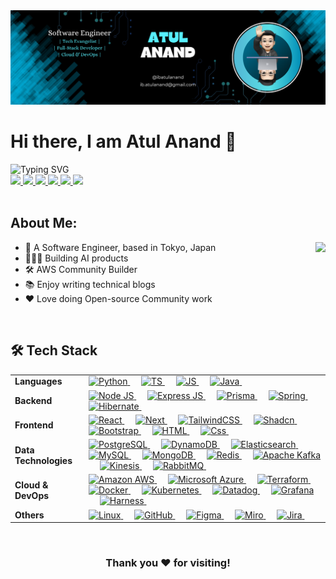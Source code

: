 <!-- Introduction -->
<img src="./images/banner.png">
<br/>

<h1>Hi there, I am Atul Anand 👋</h1>

<img src="https://readme-typing-svg.demolab.com?font=Open+Sans&weight=500&size=20&duration=1000&pause=50&color=3FB8FF&width=500&height=35&lines=Software+Engineer+%F0%9F%91%A8%F0%9F%8F%BB%E2%80%8D%F0%9F%92%BB;Tech+Evangelist+%F0%9F%9A%80;Cloud+%26+DevOps+Advocate+%E2%98%81%EF%B8%8F;AI+Enthusiast+%F0%9F%9B%A0%EF%B8%8F" alt="Typing SVG" />
<br/>

<!-- Links -->
<div>
    <a href="https://ibatulanand.vercel.app/">
        <img src="https://img.shields.io/badge/-Portfolio-121212?style=for-the-badge&logo=firefox&logoColor=008eb7">
    </a>
    <a href="https://www.linkedin.com/in/ibatulanand/">
        <img src="https://img.shields.io/badge/-LinkedIn-blue?style=for-the-badge&logo=linkedin">
    </a>
    <a href="mailto:ib.atulanand@gmail.com">
        <img src="https://img.shields.io/badge/-Email-c14438?style=for-the-badge&logo=gmail&logoColor=white">
    </a>
    <a href="https://medium.com/@ibatulanand">
        <img src="https://img.shields.io/badge/-Medium-12100E?style=for-the-badge&logo=medium&logoColor=white">
    </a>
    <a href="https://leetcode.com/ibatulanand/">
        <img src="https://img.shields.io/badge/LeetCode-000000?style=for-the-badge&logo=LeetCode&logoColor=#d16c06">
    </a>
    <a href="https://github.com/ibatulanandjp">
        <img src="https://komarev.com/ghpvc/?username=ibatulanandjp&style=for-the-badge">
    </a>
</div>
<br/>

<!-- Information -->
<div>
    <h2>About Me:</h2>
    <a href="https://github.com/ibatulanandjp">
        <img align="right" src="https://github-stats-alpha.vercel.app/api?username=ibatulanandjp&cc=22272e&tc=37BCF6&ic=fff&bc=0000">
    </a>
    <ul>
        <li>💼 A Software Engineer, based in Tokyo, Japan</li>
        <li>👨🏻‍💻 Building AI products</li>
        <li>🛠️ AWS Community Builder</li>
        <li>📚 Enjoy writing technical blogs</li>
        <li>❤️ Love doing Open-source Community work</li>
    </ul>
    
</div>
<br/>

<!-- Tech Stack Details -->
<div>
    <h2>🛠 Tech Stack</h2>
    <table>
        <tr>
            <td>
                <strong>Languages</strong>
            </td>
            <td>
                <a href="https://python.org/">
                    <img alt="Python" src="https://img.shields.io/badge/Python-3670A0?style=flat&logo=python&logoColor=ffdd54"/>
                </a>
                &emsp;
                <a href="https://www.typescript.com/en/">
                    <img alt="TS" src="https://img.shields.io/badge/TypeScript-4481EB?style=flat&logo=typescript&logoColor=white"/>
                </a>
                &emsp;
                <a href="https://www.javascript.com/en/">
                    <img alt="JS" src="https://img.shields.io/badge/JavaScript-323330?style=flat&logo=javascript&logoColor=F7DF1E"/>
                </a>
                &emsp;
                <a href="ttps://www.java.com/en/">
                    <img alt="Java" src="https://img.shields.io/badge/Java-ED8B00?style=flat&logo=openjdk&logoColor=white"/>
                </a>
                &emsp;
            </td>
        </tr>
        <tr>
            <td>
                <strong>Backend</strong>
            </td>
            <td>
                <a href="https://nodejs.org/" target="_blank">
                    <img alt="Node JS" src="https://img.shields.io/badge/Node.js-43853D?style=flat&logo=node.js&logoColor=white">
                </a> 
                &emsp;
                <a href="https://express.io/" target="_blank"> 
                    <img alt="Express JS" src="https://img.shields.io/badge/Express.js-303030?style=flat&logo=express.js&logoColor=white"/>
                </a>
                &emsp;
                <a href="https://www.prisma.io/" target="_blank">
                    <img alt="Prisma" src="https://img.shields.io/badge/Prisma-2D3748?style=flat&logo=prisma&logoColor=white">
                </a>
                &emsp;
                <a href="https://spring.io/" target="_blank">
                    <img alt="Spring" src="https://img.shields.io/badge/Spring-6DB33F?style=flat&logo=spring&logoColor=white">
                </a> 
                &emsp;
                <a href="https://hibernate.org/" target="_blank">
                    <img alt="Hibernate" src="https://img.shields.io/badge/Hibernate-59666C?style=flat&logo=Hibernate&logoColor=white">
                </a> 
                &emsp;
            </td>
        </tr>
        <tr>
            <td>
                <strong>Frontend</strong>
            </td>
            <td>
                <a href="https://react.dev/" target="_blank"> 
                    <img alt="React" src="https://img.shields.io/badge/React-20232A?style=flat&logo=react&logoColor=61DAFB">
                </a>
                &emsp;
                <a href="https://nextjs.org/" target="_blank"> 
                    <img alt="Next" src="https://img.shields.io/badge/Next.js-black?style=flat&logo=next.js&logoColor=white">
                </a>
                &emsp;
                <a href="https://tailwindcss.com/" target="_blank"> 
                    <img alt="TailwindCSS" src="https://img.shields.io/badge/Tailwind%20CSS-%2338B2AC.svg?style=flat&logo=tailwind-css&logoColor=white">
                </a>
                &emsp;
                <a href="https://ui.shadcn.com/" target="_blank"> 
                    <img alt="Shadcn" src="https://img.shields.io/badge/Shadcn%2Fui-000?style=flat&logo=shadcnui&logoColor=fff">
                </a>
                &emsp;
                <a href="https://getbootstrap.com/">
                    <img alt="Bootstrap" src="https://img.shields.io/badge/Bootstrap-%238511FA.svg?style=flat&logo=bootstrap&logoColor=white"/>
                </a>
                &emsp;
                <a href="https://www.html.com/en/">
                    <img alt="HTML" src="https://img.shields.io/badge/Html-E44D26?style=flat&logo=html5&logoColor=white"/>
                </a>
                &emsp;
                <a href="https://www.css.com/en/">
                    <img alt="Css" src="https://img.shields.io/badge/Css-4481EB?style=flat&logo=css3&logoColor=white"/>
                </a>
                &emsp;
            </td>
        </tr>
        <tr>
            <td>
                <strong>Data Technologies</strong>
            </td>
            <td>
                <a href="https://www.postgresql.org/" target="_blank"> 
                    <img alt="PostgreSQL" src="https://img.shields.io/badge/PostgreSQL-336791?style=flat&logo=postgresql&logoColor=white"/>
                </a>
                &emsp;
                <a href="https://aws.amazon.com/dynamodb/" target="_blank"> 
                    <img alt="DynamoDB" src="https://img.shields.io/badge/DynamoDB-4053D6?style=flat&logo=amazondynamodb&logoColor=white"/>
                </a>
                &emsp;
                <a href="https://www.elastic.co/" target="_blank"> 
                    <img alt="Elasticsearch" src="https://img.shields.io/badge/Elasticsearch-005571?style=flat&logo=elasticsearch&logoColor=white"/>
                </a>
                &emsp;
                <a href="https://mysql.com/" target="_blank"> 
                    <img alt="MySQL" src="https://img.shields.io/badge/MySQL-00000F?style=flat&logo=mysql&logoColor=white"/>
                </a>
                &emsp;
                <a href="https://mongodb.io/" target="_blank"> 
                    <img alt="MongoDB" src="https://img.shields.io/badge/MongoDB-4EA94B?style=flat&logo=mongodb&logoColor=white"/>
                </a>
                &emsp;
                <a href="https://redis.io/" target="_blank"> 
                    <img alt="Redis" src="https://img.shields.io/badge/Redis-%23DD0031.svg?&style=flat&logo=redis&logoColor=white"/>
                </a>
                &emsp;
                <a href="https://kafka.apache.org/" target="_blank"> 
                    <img alt="Apache Kafka" src="https://img.shields.io/badge/Apache%20Kafka-000?style=flat&logo=apachekafka"/>
                </a>
                &emsp;
                <a href="https://aws.amazon.com/kinesis/" target="_blank"> 
                    <img alt="Kinesis" src="https://img.shields.io/badge/AWS%20Kinesis-FF9900?style=flat&logo=amazonaws&logoColor=white"/>
                </a>
                &emsp;
                <a href="https://www.rabbitmq.com/" target="_blank"> 
                    <img alt="RabbitMQ" src="https://img.shields.io/badge/Rabbitmq-%23FF6600.svg?&style=flat&logo=rabbitmq&logoColor=white"/>
                </a>
                &emsp;
            </td>
        </tr>
        <tr>
            <td>
                <strong>Cloud & DevOps</strong>
            </td>
            <td>
                <a href="https://aws.amazon.com/" target="_blank"> 
                    <img alt="Amazon AWS" src="https://img.shields.io/badge/Amazon_AWS-FF9900?style=flat&logo=amazonaws&logoColor=white"/>
                </a>
                &emsp;
                <a href="https://azure.microsoft.com/en-us" target="_blank"> 
                    <img alt="Microsoft Azure" src="https://img.shields.io/badge/Microsoft_Azure-0089D6?style=flat&logo=microsoft-azure&logoColor=white"/>
                </a>
                &emsp;
                <a href="https://www.terraform.io/" target="_blank"> 
                    <img alt="Terraform" src="https://img.shields.io/badge/Terraform-7740B6?style=flat&logo=terraform&logoColor=white"/>
                </a>
                &emsp;
                <a href="https://www.docker.com/" target="_blank"> 
                    <img alt="Docker" src="https://img.shields.io/badge/Docker-2496ED?style=flat&logo=docker&logoColor=white"/>
                </a>
                &emsp;
                <a href="https://kubernetes.io/" target="_blank"> 
                    <img alt="Kubernetes" src="https://img.shields.io/badge/Kubernetes-326DE6?style=flat&logo=kubernetes&logoColor=white"/>
                </a>
                &emsp;
                <a href="https://www.datadoghq.com/" target="_blank"> 
                    <img alt="Datadog" src="https://img.shields.io/badge/Datadog-632CA6?style=flat&logo=datadog&logoColor=white"/>
                </a>
                &emsp;
                <a href="https://grafana.com/" target="_blank"> 
                    <img alt="Grafana" src="https://img.shields.io/badge/Grafana-F46800?style=flat&logo=grafana&logoColor=white"/>
                </a>
                &emsp;
                <a href="https://harness.io/" target="_blank"> 
                    <img alt="Harness" src="https://img.shields.io/badge/Harness-00A4BD?style=flat&logo=harness&logoColor=white"/>
                </a>
                &emsp;
            </td>
        </tr>
        <tr>
            <td>
                <strong>Others</strong>
            </td>
            <td>
                <a href="https://www.linux.org/" target="_blank"> 
                    <img alt="Linux" src="https://img.shields.io/badge/Linux-FCC624?style=flat&logo=linux&logoColor=black"/>
                </a>
                &emsp;
                <a href="https://github.com/" target="_blank"> 
                    <img alt="GitHub" src="https://img.shields.io/badge/GitHub-100000?style=flat&logo=github&logoColor=white"/>
                </a>
                &emsp;
                <a href="https://www.figma.com/" target="_blank"> 
                    <img alt="Figma" src="https://img.shields.io/badge/Figma-F24E1E?style=flat&logo=figma&logoColor=white"/>
                </a>
                &emsp;
                <a href="https://miro.com/" target="_blank"> 
                    <img alt="Miro" src="https://img.shields.io/badge/Miro-050038?style=flat&logo=miro&logoColor=white"/>
                </a>
                &emsp;
                <a href="https://www.atlassian.com/jira" target="_blank"> 
                    <img alt="Jira" src="https://img.shields.io/badge/Jira-2684FF?style=flat&logo=jira&logoColor=white"/>
                </a>
                &emsp;
        </tr>
    </table>
</div>
</br>

<div align="center">
    <h3>Thank you ❤️ for visiting!</h3>
</div>
